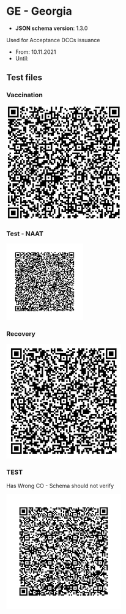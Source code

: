 # GE - Georgia

* **JSON schema version**: 1.3.0

Used for Acceptance DCCs issuance
* From: 10.11.2021
* Until:

## Test files

### Vaccination

![VACCINATION](VACCINATION.png)


### Test - NAAT

![TEST_NAAT](TEST_NAAT.png)


### Recovery

![RECOVERY](RECOVERY.png)


### TEST

Has Wrong CO - Schema should not verify

![specialcases/TEST_NAAT_INVALID_CO](specialcases/TEST_NAAT_INVALID_CO.png)  


